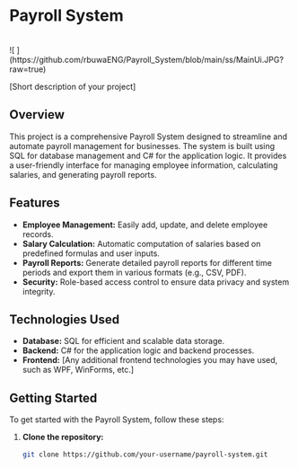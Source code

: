 # Payroll System
</br>
![ ](https://github.com/rbuwaENG/Payroll_System/blob/main/ss/MainUi.JPG?raw=true)

[Short description of your project]

## Overview

This project is a comprehensive Payroll System designed to streamline and automate payroll management for businesses. The system is built using SQL for database management and C# for the application logic. It provides a user-friendly interface for managing employee information, calculating salaries, and generating payroll reports.

## Features

- **Employee Management:** Easily add, update, and delete employee records.
- **Salary Calculation:** Automatic computation of salaries based on predefined formulas and user inputs.
- **Payroll Reports:** Generate detailed payroll reports for different time periods and export them in various formats (e.g., CSV, PDF).
- **Security:** Role-based access control to ensure data privacy and system integrity.

## Technologies Used

- **Database:** SQL for efficient and scalable data storage.
- **Backend:** C# for the application logic and backend processes.
- **Frontend:** [Any additional frontend technologies you may have used, such as WPF, WinForms, etc.]

## Getting Started

To get started with the Payroll System, follow these steps:

1. **Clone the repository:**
   ```bash
   git clone https://github.com/your-username/payroll-system.git

